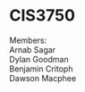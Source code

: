 # CIS3750

Members: </br>
Arnab Sagar </br>
Dylan Goodman </br>
Benjamin Critoph </br>
Dawson Macphee</br>
